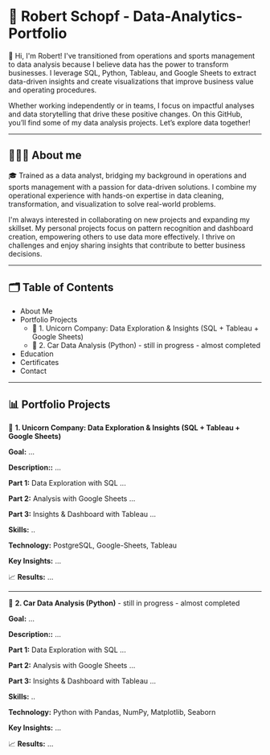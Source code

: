 #  🧨 Robert Schopf - Data-Analytics-Portfolio

👋 Hi, I'm Robert! I've transitioned from operations and sports management to data analysis because I believe data has the power to transform businesses. I leverage SQL, Python, Tableau, and Google Sheets to extract data-driven insights and create visualizations that improve business value and operating procedures. 

Whether working independently or in teams, I focus on impactful analyses and data storytelling that drive these positive changes. On this GitHub, you’ll find some of my data analysis projects. Let’s explore data together!

---

## 👨🏻‍💻 About me

🎓 Trained as a data analyst, bridging my background in operations and sports management with a passion for data-driven solutions. I combine my operational experience with hands-on expertise in data cleaning, transformation, and visualization to solve real-world problems. 

I'm always interested in collaborating on new projects and expanding my skillset.  My personal projects focus on pattern recognition and dashboard creation, empowering others to use data more effectively. I thrive on challenges and enjoy sharing insights that contribute to better business decisions.

---

## 🗂️ Table of Contents
* About Me
* Portfolio Projects
  * 🦄 1. Unicorn Company: Data Exploration & Insights (SQL + Tableau + Google Sheets)
  * 🚗 2. Car Data Analysis (Python) - still in progress - almost completed
* Education
* Certificates
* Contact

---

## 📊 Portfolio Projects

🦄 **1. Unicorn Company: Data Exploration & Insights (SQL + Tableau + Google Sheets)**

**Goal:**
...

**Description::**
...

**Part 1:** Data Exploration with SQL
...

**Part 2:** Analysis with Google Sheets
...

**Part 3:** Insights & Dashboard with Tableau
...

**Skills:**
..

**Technology:** 
PostgreSQL, Google-Sheets, Tableau

**Key Insights:**
...

📈 **Results:**
...

---

🚗 **2. Car Data Analysis (Python)** - still in progress - almost completed

**Goal:**
...

**Description::**
...

**Part 1:** Data Exploration with SQL
...

**Part 2:** Analysis with Google Sheets
...

**Part 3:** Insights & Dashboard with Tableau
...

**Skills:**
..

**Technology:** 
Python with Pandas, NumPy, Matplotlib, Seaborn

**Key Insights:**
...

📈 **Results:**
...
